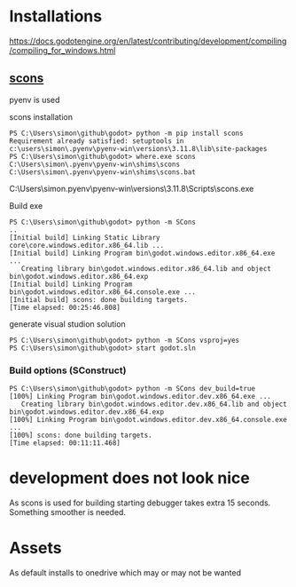 # Installations

https://docs.godotengine.org/en/latest/contributing/development/compiling/compiling_for_windows.html

## [scons](https://scons.org/)
pyenv is used

scons installation
```
PS C:\Users\simon\github\godot> python -m pip install scons
Requirement already satisfied: setuptools in c:\users\simon\.pyenv\pyenv-win\versions\3.11.8\lib\site-packages
PS C:\Users\simon\github\godot> where.exe scons
C:\Users\simon\.pyenv\pyenv-win\shims\scons
C:\Users\simon\.pyenv\pyenv-win\shims\scons.bat
```
C:\Users\simon\.pyenv\pyenv-win\versions\3.11.8\Scripts\scons.exe

Build exe
```
PS C:\Users\simon\github\godot> python -m SCons
..
[Initial build] Linking Static Library core\core.windows.editor.x86_64.lib ...
[Initial build] Linking Program bin\godot.windows.editor.x86_64.exe ...
   Creating library bin\godot.windows.editor.x86_64.lib and object bin\godot.windows.editor.x86_64.exp
[Initial build] Linking Program bin\godot.windows.editor.x86_64.console.exe ...
[Initial build] scons: done building targets.
[Time elapsed: 00:25:46.808]
```

generate visual studion solution
```
PS C:\Users\simon\github\godot> python -m SCons vsproj=yes
PS C:\Users\simon\github\godot> start godot.sln
```

### Build options (SConstruct)
```
PS C:\Users\simon\github\godot> python -m SCons dev_build=true
[100%] Linking Program bin\godot.windows.editor.dev.x86_64.exe ...
   Creating library bin\godot.windows.editor.dev.x86_64.lib and object bin\godot.windows.editor.dev.x86_64.exp
[100%] Linking Program bin\godot.windows.editor.dev.x86_64.console.exe ...
[100%] scons: done building targets.
[Time elapsed: 00:11:11.468]
```

# development does not look nice
As scons is used for building starting debugger takes extra 15 seconds.
Something smoother is needed.

# Assets
As default installs to onedrive which may or may not be wanted

